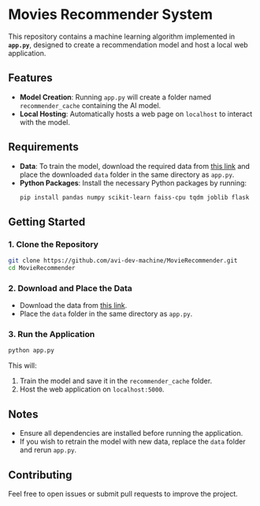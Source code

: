 # Movies Recommender System

This repository contains a machine learning algorithm implemented in **`app.py`**, designed to create a recommendation model and host a local web application.

## Features
- **Model Creation**: Running `app.py` will create a folder named `recommender_cache` containing the AI model.
- **Local Hosting**: Automatically hosts a web page on `localhost` to interact with the model.

## Requirements
- **Data**: To train the model, download the required data from [this link](#) and place the downloaded `data` folder in the same directory as `app.py`.
- **Python Packages**: Install the necessary Python packages by running:
  ```bash
  pip install pandas numpy scikit-learn faiss-cpu tqdm joblib flask
  ```

## Getting Started

### 1. Clone the Repository
```bash
git clone https://github.com/avi-dev-machine/MovieRecommender.git
cd MovieRecommender
```

### 2. Download and Place the Data
- Download the data from [this link](#).
- Place the `data` folder in the same directory as `app.py`.

### 3. Run the Application
```bash
python app.py
```

This will:
1. Train the model and save it in the `recommender_cache` folder.
2. Host the web application on `localhost:5000`.

## Notes
- Ensure all dependencies are installed before running the application.
- If you wish to retrain the model with new data, replace the `data` folder and rerun `app.py`.

## Contributing
Feel free to open issues or submit pull requests to improve the project.


